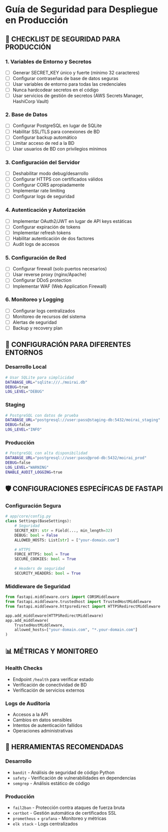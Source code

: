 # Guía de Seguridad para Despliegue en Producción

## 🔐 CHECKLIST DE SEGURIDAD PARA PRODUCCIÓN

### 1. Variables de Entorno y Secretos
- [ ] Generar SECRET_KEY único y fuerte (mínimo 32 caracteres)
- [ ] Configurar contraseñas de base de datos seguras
- [ ] Usar variables de entorno para todas las credenciales
- [ ] Nunca hardcodear secretos en el código
- [ ] Usar servicios de gestión de secretos (AWS Secrets Manager, HashiCorp Vault)

### 2. Base de Datos
- [ ] Configurar PostgreSQL en lugar de SQLite
- [ ] Habilitar SSL/TLS para conexiones de BD
- [ ] Configurar backup automático
- [ ] Limitar acceso de red a la BD
- [ ] Usar usuarios de BD con privilegios mínimos

### 3. Configuración del Servidor
- [ ] Deshabilitar modo debug/desarrollo
- [ ] Configurar HTTPS con certificados válidos
- [ ] Configurar CORS apropiadamente
- [ ] Implementar rate limiting
- [ ] Configurar logs de seguridad

### 4. Autenticación y Autorización
- [ ] Implementar OAuth2/JWT en lugar de API keys estáticas
- [ ] Configurar expiración de tokens
- [ ] Implementar refresh tokens
- [ ] Habilitar autenticación de dos factores
- [ ] Audit logs de accesos

### 5. Configuración de Red
- [ ] Configurar firewall (solo puertos necesarios)
- [ ] Usar reverse proxy (nginx/Apache)
- [ ] Configurar DDoS protection
- [ ] Implementar WAF (Web Application Firewall)

### 6. Monitoreo y Logging
- [ ] Configurar logs centralizados
- [ ] Monitoreo de recursos del sistema
- [ ] Alertas de seguridad
- [ ] Backup y recovery plan

## 🚀 CONFIGURACIÓN PARA DIFERENTES ENTORNOS

### Desarrollo Local
```bash
# Usar SQLite para simplicidad
DATABASE_URL="sqlite:///./moirai.db"
DEBUG=true
LOG_LEVEL="DEBUG"
```

### Staging
```bash
# PostgreSQL con datos de prueba
DATABASE_URL="postgresql://user:pass@staging-db:5432/moirai_staging"
DEBUG=false
LOG_LEVEL="INFO"
```

### Producción
```bash
# PostgreSQL con alta disponibilidad
DATABASE_URL="postgresql://user:pass@prod-db:5432/moirai_prod"
DEBUG=false
LOG_LEVEL="WARNING"
ENABLE_AUDIT_LOGGING=true
```

## 🛡️ CONFIGURACIONES ESPECÍFICAS DE FASTAPI

### Configuración Segura
```python
# app/core/config.py
class Settings(BaseSettings):
    # Seguridad
    SECRET_KEY: str = Field(..., min_length=32)
    DEBUG: bool = False
    ALLOWED_HOSTS: List[str] = ["your-domain.com"]
    
    # HTTPS
    FORCE_HTTPS: bool = True
    SECURE_COOKIES: bool = True
    
    # Headers de seguridad
    SECURITY_HEADERS: bool = True
```

### Middleware de Seguridad
```python
from fastapi.middleware.cors import CORSMiddleware
from fastapi.middleware.trustedhost import TrustedHostMiddleware
from fastapi.middleware.httpsredirect import HTTPSRedirectMiddleware

app.add_middleware(HTTPSRedirectMiddleware)
app.add_middleware(
    TrustedHostMiddleware, 
    allowed_hosts=["your-domain.com", "*.your-domain.com"]
)
```

## 📊 MÉTRICAS Y MONITOREO

### Health Checks
- Endpoint `/health` para verificar estado
- Verificación de conectividad de BD
- Verificación de servicios externos

### Logs de Auditoría
- Accesos a la API
- Cambios en datos sensibles
- Intentos de autenticación fallidos
- Operaciones administrativas

## 🔧 HERRAMIENTAS RECOMENDADAS

### Desarrollo
- `bandit` - Análisis de seguridad de código Python
- `safety` - Verificación de vulnerabilidades en dependencias
- `semgrep` - Análisis estático de código

### Producción
- `fail2ban` - Protección contra ataques de fuerza bruta
- `certbot` - Gestión automática de certificados SSL
- `prometheus` + `grafana` - Monitoreo y métricas
- `elk stack` - Logs centralizados
